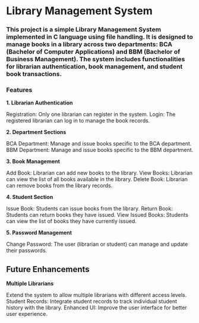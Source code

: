 # Library Management System

### This project is a simple Library Management System implemented in C language using file handling. It is designed to manage books in a library across two departments: BCA (Bachelor of Computer Applications) and BBM (Bachelor of Business Management). The system includes functionalities for librarian authentication, book management, and student book transactions.

### Features

**1. Librarian Authentication**

Registration: Only one librarian can register in the system.
Login: The registered librarian can log in to manage the book records.

**2. Department Sections**

BCA Department: Manage and issue books specific to the BCA department.
BBM Department: Manage and issue books specific to the BBM department.

**3. Book Management**

Add Book: Librarian can add new books to the library.
View Books: Librarian can view the list of all books available in the library.
Delete Book: Librarian can remove books from the library records.

**4. Student Section**

Issue Book: Students can issue books from the library.
Return Book: Students can return books they have issued.
View Issued Books: Students can view the list of books they have currently issued.

**5. Password Management**

Change Password: The user (librarian or student) can manage and update their passwords.

## Future Enhancements

**Multiple Librarians**

Extend the system to allow multiple librarians with different access levels.
Student Records: Integrate student records to track individual student history with the library.
Enhanced UI: Improve the user interface for better user experience.
